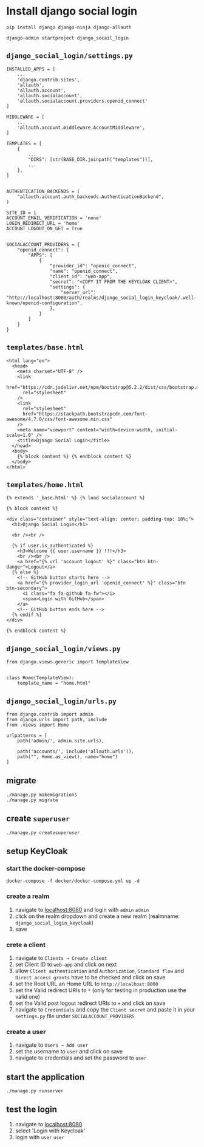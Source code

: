 # Install django social login

    pip install django django-ninja django-allauth
    
    django-admin startproject django_socail_login


## `django_social_login/settings.py`

    INSTALLED_APPS = [
        ...
        'django.contrib.sites',
        'allauth',
        'allauth.account',
        'allauth.socialaccount',
        'allauth.socialaccount.providers.openid_connect'
    ]

    MIDDLEWARE = [
        ...
        'allauth.account.middleware.AccountMiddleware',
    ]

    TEMPLATES = [
        {
            ...
            "DIRS": [str(BASE_DIR.joinpath("templates"))],
            ...
        },
    ]


    AUTHENTICATION_BACKENDS = (
        "allauth.account.auth_backends.AuthenticationBackend",
    )

    SITE_ID = 1
    ACCOUNT_EMAIL_VERIFICATION = 'none'
    LOGIN_REDIRECT_URL = 'home'
    ACCOUNT_LOGOUT_ON_GET = True


    SOCIALACCOUNT_PROVIDERS = {
        "openid_connect": {
            "APPS": [
                {
                    "provider_id": "openid_connect",
                    "name": "openid_connect",
                    "client_id": "web-app",
                    "secret": "<COPY IT FROM THE KEYCLOAK CLIENT>",
                    "settings": {
                        "server_url": "http://localhost:8080/auth/realms/django_social_login_keycloak/.well-known/openid-configuration",
                    },
                }
            ]
        }
    }

## `templates/base.html`

    <html lang="en">
      <head>
        <meta charset="UTF-8" />
        <link
          href="https://cdn.jsdelivr.net/npm/bootstrap@5.2.2/dist/css/bootstrap.min.css"
          rel="stylesheet"
        />
        <link
          rel="stylesheet"
          href="https://stackpath.bootstrapcdn.com/font-awesome/4.7.0/css/font-awesome.min.css"
        />
        <meta name="viewport" content="width=device-width, initial-scale=1.0" />
        <title>Django Social Login</title>
      </head>
      <body>
        {% block content %} {% endblock content %}
      </body>
    </html>


## `templates/home.html`

    {% extends '_base.html' %} {% load socialaccount %}

    {% block content %}

    <div class="container" style="text-align: center; padding-top: 10%;">
      <h1>Django Social Login</h1>

      <br /><br />

      {% if user.is_authenticated %}
        <h3>Welcome {{ user.username }} !!!</h3>
        <br /><br />
        <a href="{% url 'account_logout' %}" class="btn btn-danger">Logout</a>
      {% else %}
        <!-- GitHub button starts here -->
        <a href="{% provider_login_url 'openid_connect' %}" class="btn btn-secondary">
          <i class="fa fa-github fa-fw"></i>
          <span>Login with GitHub</span>
        </a>
        <!-- GitHub button ends here -->
      {% endif %}
    </div>

    {% endblock content %}



## `django_social_login/views.py`

    from django.views.generic import TemplateView


    class Home(TemplateView):
        template_name = "home.html"


## `django_social_login/urls.py`

    from django.contrib import admin
    from django.urls import path, include
    from .views import Home

    urlpatterns = [
        path('admin/', admin.site.urls),

        path('accounts/', include('allauth.urls')),
        path("", Home.as_view(), name="home")
    ]


## migrate

    ./manage.py makemigrations
    ./manage.py migrate

## create `superuser`

    ./manage.py createsuperuser

## setup KeyCloak

### start the docker-compose

    docker-compose -f docker/docker-compose.yml up -d

### create a realm

1. navigate to [localhost:8080](http://localhost:8080) and login with `admin` `admin`  
2. click on the realm dropdown and create a new realm (realmname: `django_social_login_keycloak`)
3. save

### crete a client

1. navigate to `Clients → Create client`
2. set Client ID to `web-app` and click on next
3. allow `Client authentication` and `Authorization`, `Standard flow` and `Direct access grants` have to be checked and click on save
4. set the Root URL an Home URL to `http://localhost:8000`
5. set the Valid redirect URIs to `*` (only for testing in production use the valid one)
6. set the Valid post logout redirect URIs to `+` and click on save
7. navigate to `Credentials` and copy the `Client secret` and paste it in your `settings.py` file under `SOCIALACCOUNT_PROVIDERS`

### create a user

1. navigate to `Users → Add user`
2. set the username to `user` and click on save
3. navigate to credentials and set the password to `user`

## start the application

    ./manage.py runserver

## test the login

1. navigate to [localhost:8080](http://localhost:8080)
2. select 'Login with Keycloak'
3. login with `user` `user`
